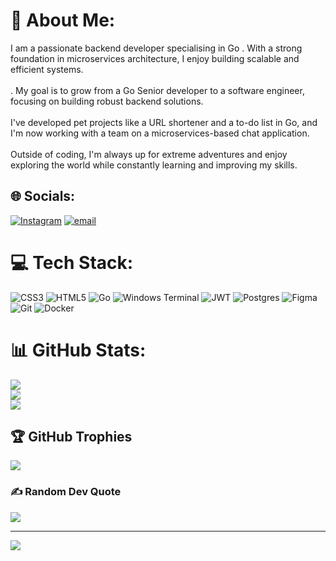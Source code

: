 # 💫 About Me:
I am a passionate backend developer specialising in Go . With a strong foundation in microservices architecture, I enjoy building scalable and efficient systems.<br><br>. My goal is to grow from a Go Senior developer to a software engineer, focusing on building robust backend solutions.<br><br>I've developed pet projects like a URL shortener and a to-do list in Go, and I'm now working with a team on a microservices-based chat application.<br><br>Outside of coding, I'm always up for extreme adventures and enjoy exploring the world while constantly learning and improving my skills.


## 🌐 Socials:
[![Instagram](https://img.shields.io/badge/Instagram-%23E4405F.svg?logo=Instagram&logoColor=white)](https://instagram.com/@sat.d.nad) [![email](https://img.shields.io/badge/Email-D14836?logo=gmail&logoColor=white)](mailto:daniarsatdykulov@gmail.com) 

# 💻 Tech Stack:
![CSS3](https://img.shields.io/badge/css3-%231572B6.svg?style=flat&logo=css3&logoColor=white) ![HTML5](https://img.shields.io/badge/html5-%23E34F26.svg?style=flat&logo=html5&logoColor=white) ![Go](https://img.shields.io/badge/go-%2300ADD8.svg?style=flat&logo=go&logoColor=white) ![Windows Terminal](https://img.shields.io/badge/Windows%20Terminal-%234D4D4D.svg?style=flat&logo=windows-terminal&logoColor=white) ![JWT](https://img.shields.io/badge/JWT-black?style=flat&logo=JSON%20web%20tokens) ![Postgres](https://img.shields.io/badge/postgres-%23316192.svg?style=flat&logo=postgresql&logoColor=white) ![Figma](https://img.shields.io/badge/figma-%23F24E1E.svg?style=flat&logo=figma&logoColor=white) ![Git](https://img.shields.io/badge/git-%23F05033.svg?style=flat&logo=git&logoColor=white) ![Docker](https://img.shields.io/badge/docker-%230db7ed.svg?style=flat&logo=docker&logoColor=white)
# 📊 GitHub Stats:
![](https://github-readme-stats.vercel.app/api?username=Dhoini&theme=vision-friendly-dark&hide_border=false&include_all_commits=false&count_private=true)<br/>
![](https://nirzak-streak-stats.vercel.app/?user=Dhoini&theme=vision-friendly-dark&hide_border=false)<br/>
![](https://github-readme-stats.vercel.app/api/top-langs/?username=Dhoini&theme=vision-friendly-dark&hide_border=false&include_all_commits=false&count_private=true&layout=compact)

## 🏆 GitHub Trophies
![](https://github-profile-trophy.vercel.app/?username=Dhoini&theme=radical&no-frame=true&no-bg=false&margin-w=4)

### ✍️ Random Dev Quote
![](https://quotes-github-readme.vercel.app/api?type=horizontal&theme=merko)

---
[![](https://visitcount.itsvg.in/api?id=Dhoini&icon=1&color=0)](https://visitcount.itsvg.in)

<!-- Proudly created with GPRM ( https://gprm.itsvg.in ) -->
